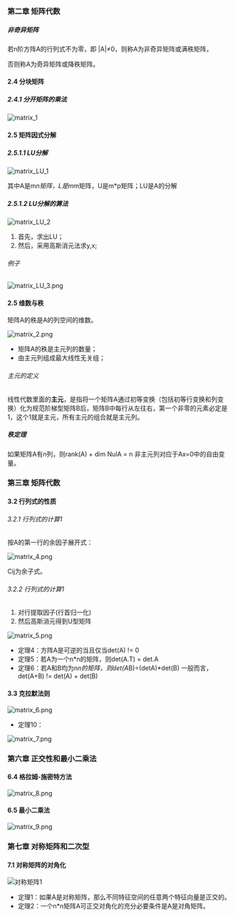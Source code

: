 ### 第二章 矩阵代数
##### 非奇异矩阵
若n阶方阵A的行列式不为零，即 |A|≠0，则称A为非奇异矩阵或满秩矩阵，

否则称A为奇异矩阵或降秩矩阵。
#### 2.4 分块矩阵
##### 2.4.1 分开矩阵的乘法
![matrix_1](https://i.imgur.com/k2CdxhG.png)

#### 2.5 矩阵因式分解
##### 2.5.1.1 LU分解
![matrix_LU_1](https://i.imgur.com/MOfHr61.png)

其中A是m*n矩阵，L是m*m矩阵，U是m*p矩阵；LU是A的分解

##### 2.5.1.2 LU分解的算法
![matrix_LU_2](https://i.imgur.com/A0hjAT1.png)

1. 首先，求出LU；
2. 然后，采用高斯消元法求y,x;

###### 例子
![matrix_LU_3.png](https://i.imgur.com/qoD2Gqd.png)

#### 2.5 维数与秩
矩阵A的秩是A的列空间的维数。

![matrix_2.png](https://i.imgur.com/5ZAQtHo.png)

- 矩阵A的秩是主元列的数量；
- 由主元列组成最大线性无关组；
###### 主元的定义
线性代数里面的**主元**，是指将一个矩阵A通过初等变换（包括初等行变换和列变换）化为规范阶梯型矩阵B后，矩阵B中每行从左往右，第一个非零的元素必定是1，这个1就是主元，所有主元的组合就是主元列。

##### 秩定理
如果矩阵A有n列，则rank(A) + dim NulA = n
非主元列对应于Ax=0中的自由变量。

### 第三章 矩阵代数
#### 3.2 行列式的性质
###### 3.2.1 行列式的计算1
按A的第一行的余因子展开式：

![matrix_4.png](https://i.imgur.com/Rhr2oOt.png)

Cij为余子式。

###### 3.2.2 行列式的计算1
1. 对行提取因子(行首归一化)
2. 然后高斯消元得到U型矩阵

![matrix_5.png](https://i.imgur.com/UHXEOYc.png)

- 定理4：方阵A是可逆的当且仅当det(A) != 0 
- 定理5：若A为一个n*n的矩阵，则det(A.T) = det.A
- 定理6：若A和B均为n*n的矩阵，则det(A*B)=(detA)*det(B)
一般而言，det(A+B) != det(A) + det(B)

#### 3.3 克拉默法则

![matrix_6.png](https://i.imgur.com/mRYChs5.png)

- 定理10：

![matrix_7.png](https://i.imgur.com/69qwF9M.png)

### 第六章 正交性和最小二乘法
#### 6.4 格拉姆-施密特方法
![matrix_8.png](https://i.imgur.com/wLdfHLU.png)

#### 6.5 最小二乘法
![matrix_9.png](https://i.imgur.com/idn4J51.png)

### 第七章 对称矩阵和二次型
#### 7.1 对称矩阵的对角化
![对称矩阵1](https://gss0.baidu.com/7Po3dSag_xI4khGko9WTAnF6hhy/zhidao/wh%3D600%2C800/sign=3045e06272c6a7efb973a020cdca8369/6a600c338744ebf8cd182182ddf9d72a6059a726.jpg)

- 定理1：如果A是对称矩阵，那么不同特征空间的任意两个特征向量是正交的。
- 定理2：一个n*n矩阵A可正交对角化的充分必要条件是A是对角矩阵。


